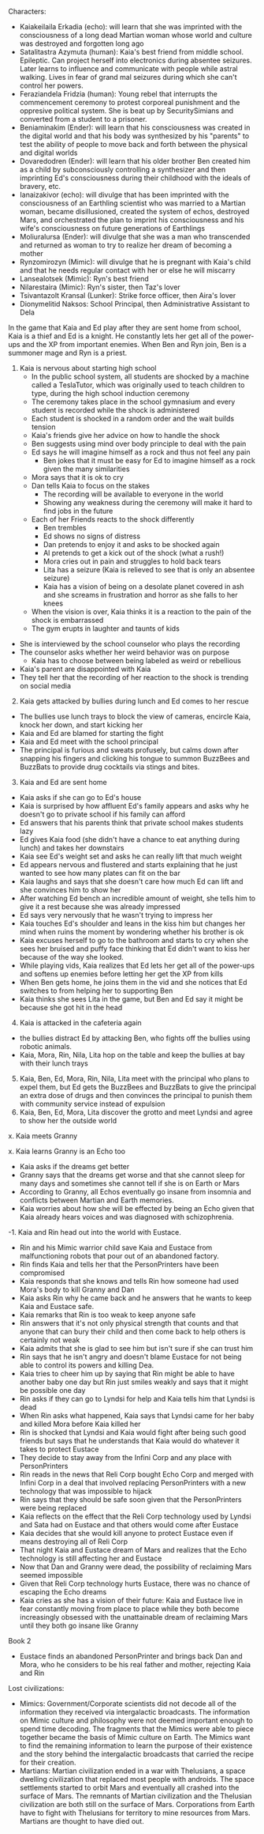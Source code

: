 Characters:
- Kaiakeilaila Erkadia (echo): will learn that she was imprinted with the consciousness of
  a long dead Martian woman whose world and culture was destroyed and forgotten long ago
- Satalitastra Azymuta (human): Kaia's best friend from middle school. Epileptic. Can project herself into electronics during absentee seizures. Later learns to influence and communicate with people while astral walking. Lives in fear of grand mal seizures during which she can't control her powers.
- Feraziandela Fridzia (human): Young rebel that interrupts the commencement ceremony to protest corporeal punishment and the oppresive political system. She is beat up by SecuritySimians and converted from a student to a prisoner.
- Beniaminakim (Ender): will learn that his consciousness was created in the digital
  world and that his body was synthesized by his "parents" to test the ability
  of people to move back and forth between the physical and digital worlds
- Dovaredodren (Ender): will learn that his older brother Ben created him as a child by
  subconsciously controlling a synthesizer and then imprinting Ed's
  consciousness during their childhood with the ideals of bravery, etc.
- Ianaizakivor (echo): will divulge that has been imprinted with the consciousness of an
  Earthling scientist who was married to a Martian woman, became disillusioned,
  created the system of echos, destroyed Mars, and orchestrated the plan to
  imprint his consciousness and his wife's consciousness on future generations
  of Earthlings
- Moliuralursa (Ender): will divulge that she was a man who transcended and returned
  as woman to try to realize her dream of becoming a mother
- Rynzomirozyn (Mimic): will divulge that he is pregnant with Kaia's child and that he
  needs regular contact with her or else he will miscarry
- Lansealotsek (Mimic): Ryn's best friend
- Nilarestaira (Mimic): Ryn's sister, then Taz's lover
- Tsivantazolt Kransal (Lunker): Strike force officer, then Aira's lover
- Dionymelitid Naksos: School Principal, then Administrative Assistant to Dela

In the game that Kaia and Ed play after they are sent home from school,
Kaia is a thief and Ed is a knight.
He constantly lets her get all of the power-ups and the XP from important enemies.
When Ben and Ryn join, Ben is a summoner mage and Ryn is a priest.

1. Kaia is nervous about starting high school
    - In the public school system, all students are shocked by a machine called
      a TeslaTutor, which was originally used to teach children to type, during
      the high school induction ceremony
    - The ceremony takes place in the school gymnasium and every student is
      recorded while the shock is administered
    - Each student is shocked in a random order and the wait builds tension
    - Kaia's friends give her advice on how to handle the shock
    - Ben suggests using mind over body principle to deal with the pain
    - Ed says he will imagine himself as a rock and thus not feel any pain
        - Ben jokes that it must be easy for Ed to imagine himself as a rock
          given the many similarities
    - Mora says that it is ok to cry
    - Dan tells Kaia to focus on the stakes
        - The recording will be available to everyone in the world
        - Showing any weakness during the ceremony will make it hard to find
          jobs in the future
    - Each of her Friends reacts to the shock differently
        - Ben trembles
        - Ed shows no signs of distress
        - Dan pretends to enjoy it and asks to be shocked again
        - Al pretends to get a kick out of the shock (what a rush!)
        - Mora cries out in pain and struggles to hold back tears
        - Lita has a seizure (Kaia is relieved to see that is only an
          absentee seizure)
        - Kaia has a vision of being on a desolate planet covered in ash and
          she screams in frustration and horror as she falls to her knees
    - When the vision is over, Kaia thinks it is a reaction to the pain of the
      shock is embarrassed
    - The gym erupts in laughter and taunts of kids
  - She is interviewed by the school counselor who plays the recording
  - The counselor asks whether her weird behavior was on purpose
    - Kaia has to choose between being labeled as weird or rebellious
  - Kaia's parent are disappointed with Kaia
  - They tell her that the recording of her reaction to the shock is trending
    on social media
2. Kaia gets attacked by bullies during lunch and Ed comes to her rescue
- The bullies use lunch trays to block the view of cameras, encircle Kaia, knock her down, and start kicking her
- Kaia and Ed are blamed for starting the fight
- Kaia and Ed meet with the school principal
- The principal is furious and sweats profusely, but calms down after snapping his fingers and clicking his tongue to summon BuzzBees and BuzzBats to provide drug cocktails via stings and bites.
3. Kaia and Ed are sent home
  - Kaia asks if she can go to Ed's house
  - Kaia is surprised by how affluent Ed's family appears and asks why he
    doesn't go to private school if his family can afford
  - Ed answers that his parents think that private school makes students lazy
  - Ed gives Kaia food (she didn't have a chance to eat anything during lunch) and takes her downstairs
  - Kaia see Ed's weight set and asks he can really lift that much weight
  - Ed appears nervous and flustered and starts explaining that he just wanted
    to see how many plates can fit on the bar
  - Kaia laughs and says that she doesn't care how much Ed can lift and she
    convinces him to show her
  - After watching Ed bench an incredible amount of weight, she tells him to
    give it a rest because she was already impressed
  - Ed says very nervously that he wasn't trying to impress her
  - Kaia touches Ed's shoulder and leans in the kiss him but changes her mind
    when ruins the moment by wondering whether his brother is ok
  - Kaia excuses herself to go to the bathroom and starts to cry when she sees her bruised and puffy face thinking that Ed didn't want to kiss her because of the way she looked.
  - While playing vids, Kaia realizes that Ed lets her get all of the
    power-ups and softens up enemies before letting her get the XP from kills
  - When Ben gets home, he joins them in the vid and she notices that Ed
    switches to from helping her to supporting Ben
  - Kaia thinks she sees Lita in the game, but Ben and Ed say it might be
    because she got hit in the head
4. Kaia is attacked in the cafeteria again
- the bullies distract Ed by attacking Ben, who fights off the bullies using robotic animals.
- Kaia, Mora, Rin, Nila, Lita hop on the table and keep the bullies at bay with their lunch trays
5. Kaia, Ben, Ed, Mora, Rin, Nila, Lita meet with the principal who plans to expel them, but Ed gets the BuzzBees and BuzzBats to give the principal an extra dose of drugs and then convinces the principal to punish them with community service instead of expulsion
6. Kaia, Ben, Ed, Mora, Lita discover the grotto and meet Lyndsi and agree to show her the outside world

x. Kaia meets Granny

x. Kaia learns Granny is an Echo too
  - Kaia asks if the dreams get better
  - Granny says that the dreams get worse and that she cannot sleep for many
    days and sometimes she cannot tell if she is on Earth or Mars
  - According to Granny, all Echos eventually go insane from insomnia and conflicts between Martian and Earth memories.
  - Kaia worries about how she will be effected by being an Echo given that Kaia already hears voices and was diagnosed with schizophrenia.

-1. Kaia and Rin head out into the world with Eustace.
  - Rin and his Mimic warrior child save Kaia and Eustace from malfunctioning
    robots that pour out of an abandoned factory.
  - Rin finds Kaia and tells her that the PersonPrinters have been compromised
  - Kaia responds that she knows and tells Rin how someone had used Mora's body
    to kill Granny and Dan
  - Kaia asks Rin why he came back and he answers that he wants to keep Kaia
    and Eustace safe.
  - Kaia remarks that Rin is too weak to keep anyone safe
  - Rin answers that it's not only physical strength that counts and that
    anyone that can bury their child and then come back to help others is
    certainly not weak
  - Kaia admits that she is glad to see him but isn't sure if she can trust him
  - Rin says that he isn't angry and doesn't blame Eustace for not being able
    to control its powers and killing Dea.
  - Kaia tries to cheer him up by saying that Rin might be able to have another
    baby one day but Rin just smiles weakly and says that it might be possible
    one day
  - Rin asks if they can go to Lyndsi for help and Kaia tells him that Lyndsi
    is dead
  - When Rin asks what happened, Kaia says that Lyndsi came for her baby and
    killed Mora before Kaia killed her
  - Rin is shocked that Lyndsi and Kaia would fight after being such good
    friends but says that he understands that Kaia would do whatever it takes
    to protect Eustace
  - They decide to stay away from the Infini Corp and any place with
    PersonPrinters
  - Rin reads in the news that Reli Corp bought Echo Corp and merged with
    Infini Corp in a deal that involved replacing PersonPrinters with a new
    technology that was impossible to hijack
  - Rin says that they should be safe soon given that the PersonPrinters were
    being replaced
  - Kaia reflects on the effect that the Reli Corp technology used by Lyndsi
    and Sata had on Eustace and that others would come after Eustace
  - Kaia decides that she would kill anyone to protect Eustace even if means
    destroying all of Reli Corp
  - That night Kaia and Eustace dream of Mars and realizes that the Echo
    technology is still affecting her and Eustace
  - Now that Dan and Granny were dead, the possibility of reclaiming Mars
    seemed impossible
  - Given that Reli Corp technology hurts Eustace, there was no chance of
    escaping the Echo dreams
  - Kaia cries as she has a vision of their future: Kaia and Eustace live in
    fear constantly moving from place to place while they both become
    increasingly obsessed with the unattainable dream of reclaiming Mars until
    they both go insane like Granny

Book 2
- Eustace finds an abandoned PersonPrinter and brings back Dan and Mora, who he
  considers to be his real father and mother, rejecting Kaia and Rin

Lost civilizations:
- Mimics: Government/Corporate scientists did not decode all of the information they received via intergalactic broadcasts. The information on Mimic culture and philosophy were not deemed important enough to spend time decoding. The fragments that the Mimics were able to piece together became the basis of Mimic culture on Earth. The Mimics want to find the remaining information to learn the purpose of their existence and the story behind the intergalactic broadcasts that carried the recipe for their creation.
- Martians: Martian civilization ended in a war with Thelusians, a space dwelling civilization that replaced most people with androids. The space settlements started to orbit Mars and eventually all crashed into the surface of Mars. The remnants of Martian civilization and the Thelusian civilization are both still on the surface of Mars. Corporations from Earth have to fight with Thelusians for territory to mine resources from Mars. Martians are thought to have died out.
